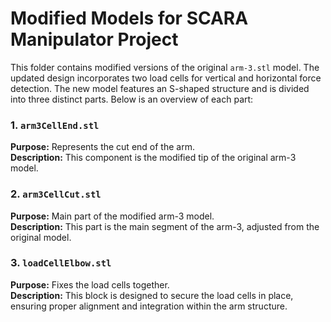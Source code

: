 # Modified Models for SCARA Manipulator Project

This folder contains modified versions of the original `arm-3.stl` model. The updated design incorporates two load cells for vertical and horizontal force detection. The new model features an S-shaped structure and is divided into three distinct parts. Below is an overview of each part:

### 1. `arm3CellEnd.stl`
**Purpose:** Represents the cut end of the arm.  
**Description:** This component is the modified tip of the original arm-3 model.

### 2. `arm3CellCut.stl`
**Purpose:** Main part of the modified arm-3 model.  
**Description:** This part is the main segment of the arm-3, adjusted from the original model.

### 3. `loadCellElbow.stl`
**Purpose:** Fixes the load cells together.  
**Description:** This block is designed to secure the load cells in place, ensuring proper alignment and integration within the arm structure.
